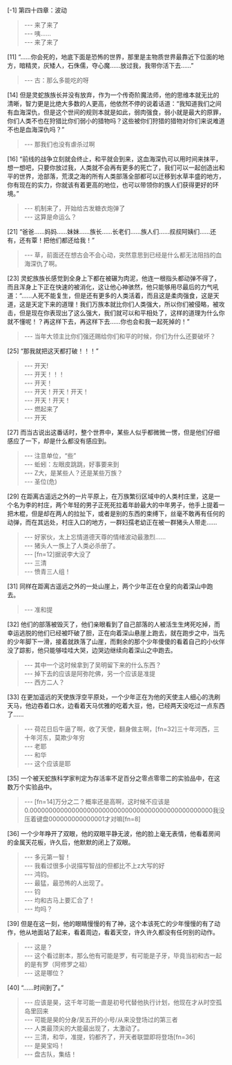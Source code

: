 
[-1] 第四十四章：波动
>--- 来了来了<br>
>--- 咦……<br>
>--- 来了来了<br>

[11] “……你会死的，地底下面是恐怖的世界，那里是主物质世界最靠近下位面的地方，暗精灵，灰矮人，石侏儒，夺心魔……放过我，我带你活下去……”
>--- 古：那么多能吃的呀<br>

[14] 但是灵蛇族族长并没有放弃，作为一个传奇阶魔法师，他的思维本就无比的清晰，智力更是比绝大多数的人更高，他依然不停的说着话道：“我知道我们之间有血海深仇，但是这个世间的规则本就是如此，弱肉强食，弱小就是最大的原罪，你们人类不也在狩猎比你们弱小的猎物吗？这些被你们狩猎的猎物对你们来说难道不也是血海深仇吗？”
>--- 那我们也没有虐杀过啊<br>

[16] “前线的战争立刻就会终止，和平就会到来，这血海深仇可以用时间来抹平，想一想吧，只要你放过我，人类就不会再有更多的死亡了，我们可以一起创造出和平的世界，沧部落，荒漠之海的所有人类部落全部都可以迁移到水草丰盛的地方，你有现在的实力，你就该有着更高的地位，也可以带领你的族人们获得更好的环境。”
>--- 机制来了，开始给古发糖衣炮弹了<br>
>--- 这算是命运么？<br>

[21] “爸爸……妈妈……妹妹……族长……长老们……族人们……叔叔阿姨们……还有，还有覃！把他们都还给我！”
>--- 草，前面还在想古会不会心动，突然意思到已经是什么都无法阻挡的血海深仇了啊。<br>

[23] 灵蛇族族长感觉到全身上下都在被碾为肉泥，他连一根指头都动弹不得了，而且浑身上下正在快速的被消化，这让他心神骇然，他只能够用尽最后的力气吼道：“……人死不能复生，但是还有更多的人类活着，而且这是柔肉强食，这是天道，这是天定下来的道理！我们万族本就比你们人类强大，所以你们被侵略，被攻击，但是现在你表现出了这么强大，我们就可以和平相处了，这样的道理为什么你就不懂呢！？再这样下去，再这样下去……你也会和我一起死掉的！”
>--- 当年大领主比你们强还赐给你们和平的时候，你们为什么还要破坏？<br>

[25] “那我就把这天都打破！！！”
>--- 开天!<br>
>--- 开天！！！<br>
>--- 开天！<br>
>--- 开天！开天！开天！<br>
>--- 开天！开天！<br>
>--- 燃起来了<br>
>--- 开天<br>

[27] 而当古说出这番话时，整个世界中，某些人似乎都微微一愣，但是他们仔细感应了一下，却是什么都没有感应到。
>--- 注意单位，“些”<br>
>--- 蚯蚓：左眼皮跳跳，好事要来到<br>
>--- Z大，是某些人？还是某些万族？<br>
>--- 圣位(危)<br>

[29] 在距离古遥远之外的一片平原上，在万族繁衍区域中的人类村庄里，这是一个名为李的村庄，两个年轻的男子正死死拉着年龄最大的中年男子，他手上提着一把木棍，但是却在两人的拉扯下，或者是别的东西的束缚下，丝毫不敢再有任何的动弹，而在其远处，村庄入口的地方，一群妇孺老幼正在被一群猪头人带走……
>--- 好家伙，太上忘情道德天尊的情绪波动最激烈……<br>
>--- 猪头人一族上了人类必杀册了。<br>
>--- [fn=12]据说李大没了<br>
>--- 三清<br>
>--- 愤青三人组！<br>

[31] 同样在距离古遥远之外的一处山崖上，两个少年正在仓皇的向着深山中跑去。
>--- 准和提<br>

[32] 他们的部落被毁灭了，他们亲眼看到了自己部落的人被活生生烤死吃掉，而幸运逃脱的他们已经被吓破了胆，正在向着深山悬崖上跑去，就在跑步之中，当先的少年脚下一滑，接着就跌落了山崖，而剩余的那个少年傻傻的看着自己的小伙伴没了踪影，他只能够哇哇大哭，边哭边继续向着深山之中跑去。
>--- 其中一个这时候拿到了吴明留下来的什么东西？<br>
>--- 掉下去的应该是阿弥陀佛，另一个应该是准提<br>
>--- 西方二人？<br>

[33] 在更加遥远的天使族浮空平原处，一个少年正在为他的天使主人细心的洗刷天马，他边吞着口水，边看着天马优雅的吃着大豆，他，已经两天没吃过一点东西了……
>--- 荷花日后牛逼了啊，收了天使，翻身做主啊，[fn=32]三十年河西，三十年河东，莫欺少年穷<br>
>--- 老耶<br>
>--- 和华<br>
>--- 这个应该是耶<br>

[35] 一个被天蛇族科学家判定为存活率不足百分之零点零零二的实验品中，在这数万个实验品中。
>--- [fn=14]万分之二？概率还是高啊，这时候不应该是0.000000000000000000000000000000000000000000000000我没压着键盘000000000000001才对嘛[fn=8]<br>

[36] 一个少年睁开了双眼，他的双眼平静无波，他的脸上毫无表情，他看着房间的金属天花板，许久后，他默默的闭上了双眼。
>--- 多元第一智！<br>
>--- 我看过很多小说描写智战的但都比不上z大写的好<br>
>--- 鸿钧。<br>
>--- 最猛，最恐怖的人出现了。<br>
>--- 钧<br>
>--- 均和古马上要汇合了！<br>
>--- 均吗？<br>

[39] 但是在这一刻，他的眼睛慢慢的有了神，这个本该死亡的少年慢慢的有了动作，他从地面站了起来，看着周边，看着天空，许久许久都没有任何别的动作。
>--- 这是？<br>
>--- 这个看过剧本，那么他有可能是罗，有可能是子牙，毕竟当初和古一起的是有罗（阿修罗之祖）<br>
>--- 这是哪位？<br>

[40] “……时间到了。”
>--- 应该是昊，这千年可能一直是初号代替他执行计划，他现在才从时空孤岛里回来<br>
>--- 可能是昊的分身/吴五开的小号/从来没登场过的第三者<br>
>--- 人类最顶尖的大能最出现了，太激动了。<br>
>--- 三清，和华，准提，钧都齐了，开天者联盟即将登场[fn=36]<br>
>--- 是昊宝吗！<br>
>--- 盘古队，集结！<br>
